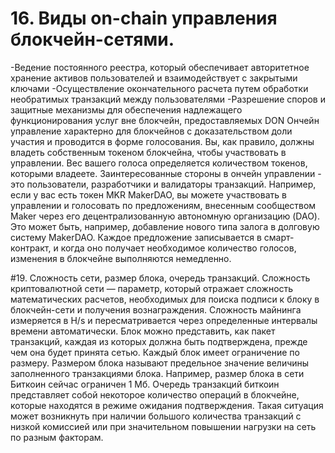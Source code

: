 # 16. Виды on-chain управления блокчейн-сетями.
-Ведение постоянного реестра, который обеспечивает авторитетное хранение активов пользователей и взаимодействует с закрытыми ключами
-Осуществление окончательного расчета путем обработки необратимых транзакций между пользователями
-Разрешение споров и защитные механизмы для обеспечения надлежащего функционирования услуг вне блокчейн, предоставляемых DON
Ончейн управление характерно для блокчейнов с доказательством доли участия и проводится в форме голосования. Вы, как правило, должны владеть собственным токеном блокчейна, чтобы участвовать в управлении.
Вес вашего голоса определяется количеством токенов, которыми владеете. Заинтересованные стороны в ончейн управлении - это пользователи, разработчики и валидаторы транзакций.
Например, если у вас есть токен MKR MakerDAO, вы можете участвовать в управлении и голосовать по предложениям, внесенным сообществом Maker через его децентрализованную автономную организацию (DAO).
Это может быть, например, добавление нового типа залога в долговую систему MakerDAO. Каждое предложение записывается в смарт-контракт, и когда оно получает необходимое количество голосов, изменения в блокчейне выполняются немедленно.

#19. Сложность сети, размер блока, очередь транзакций.
Сложность криптовалютной сети — параметр, который отражает сложность математических расчетов, необходимых для поиска подписи к блоку в блокчейн-сети и получения вознаграждения. Сложность майнинга измеряется в H/s и пересматривается через определенные интервалы времени автоматически.
Блок можно представить, как пакет транзакций, каждая из которых должна быть подтверждена, прежде чем она будет принята сетью. Каждый блок имеет ограничение по размеру. Размером блока называют предельное значение величины заполненного транзакциями блока. Например, размер блока в сети Биткоин сейчас ограничен 1 Мб.
Очередь транзакций биткоин представляет собой некоторое количество операций в блокчейне, которые находятся в режиме ожидания подтверждения. Такая ситуация может возникнуть при наличии большого количества транзакций с низкой комиссией или при значительном повышении нагрузки на сеть по разным факторам.
